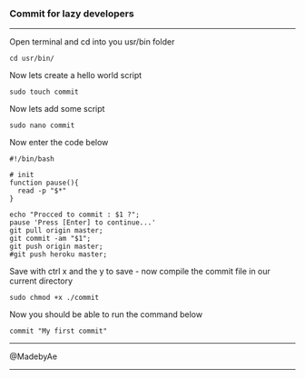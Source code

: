 ### Commit for lazy developers

---

Open terminal and cd into you usr/bin folder

```
cd usr/bin/
```

Now lets create a hello world script

```
sudo touch commit
```
Now lets add some script

```
sudo nano commit
```
Now enter the code below

```
#!/bin/bash

# init
function pause(){
  read -p "$*"
}

echo "Procced to commit : $1 ?";
pause 'Press [Enter] to continue...'
git pull origin master;
git commit -am "$1";
git push origin master;
#git push heroku master;
```
Save with ctrl x and the y to save - now compile the commit file in our current directory

```
sudo chmod +x ./commit
```

Now you should be able to run the command below

```
commit "My first commit"
```
---

@MadebyAe

---